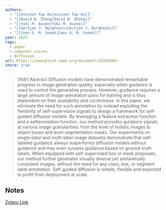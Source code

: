 ```yaml
---
authors:
  - "[[Vincent Tao Hu|Vincent Tao Hu]]"
  - "[[David W. Zhang|David W. Zhang]]"
  - "[[Yuki M. Asano|Yuki M. Asano]]"
  - "[[Gertjan J. Burghouts|Gertjan J. Burghouts]]"
  - "[[Cees G. M. Snoek|Cees G. M. Snoek]]"
year: 2023
tags:
  - paper
  - computer_vision
  - diffusion
url: https://ieeexplore.ieee.org/document/10203989/
share: true
---
```



> [!tldr] Abstract
> Diffusion models have demonstrated remarkable progress in image generation quality, especially when guidance is used to control the generative process. However, guidance requires a large amount of image-annotation pairs for training and is thus dependent on their availability and correctness. In this paper, we eliminate the need for such annotation by instead exploiting the flexibility of self-supervision signals to design a framework for self-guided diffusion models. By leveraging a feature extraction function and a selfannotation function, our method provides guidance signals at various image granularities: from the level of holistic images to object boxes and even segmentation masks. Our experiments on single-label and multi-label image datasets demonstrate that self-labeled guidance always outperforms diffusion models without guidance and may even surpass guidance based on ground-truth labels. When equipped with self-supervised box or mask proposals, our method further generates visually diverse yet semantically consistent images, without the need for any class, box, or segment label annotation. Self-guided diffusion is simple, flexible and expected to profit from deployment at scale.



## Notes

[Zotero Link](zotero://select/library/items/Y4E9JSWV)


